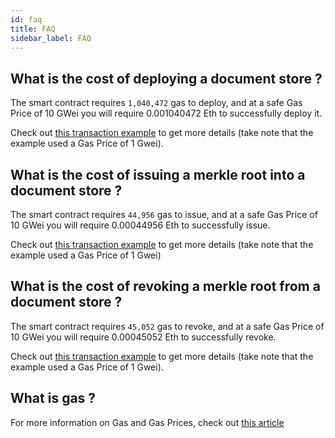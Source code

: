 ```yaml
---
id: faq
title: FAQ
sidebar_label: FAQ
---
```


## What is the cost of deploying a document store ?

The smart contract requires `1,040,472` gas to deploy, and at a safe Gas Price of 10 GWei you will require 0.001040472 Eth to successfully deploy it.

Check out [this transaction example](https://ropsten.etherscan.io/tx/0xd4ed1c9b99bf57b8ca41d584ec704d6e4bddea334867b0212ea92602fbef7a1f) to get more details (take note that the example used a Gas Price of 1 Gwei).

## What is the cost of issuing a merkle root into a document store ?

The smart contract requires `44,956` gas to issue, and at a safe Gas Price of 10 GWei you will require 0.00044956 Eth to successfully issue.

Check out [this transaction example](https://ropsten.etherscan.io/tx/0x342a1586c8490354fa7ffeb85344ffe4ff8afa42826e2b4c824c75d2f54780be) to get more details (take note that the example used a Gas Price of 1 Gwei)

## What is the cost of revoking a merkle root from a document store ?

The smart contract requires `45,052` gas to revoke, and at a safe Gas Price of 10 GWei you will require 0.00045052 Eth to successfully revoke.

Check out [this transaction example](https://ropsten.etherscan.io/tx/0xd6c95e6ba33abbcffb3424e31db215e59095ea509aad4ae858de78efe44287d5) to get more details (take note that the example used a Gas Price of 1 Gwei).

## What is gas ?

For more information on Gas and Gas Prices, check out [this article](https://ethereum.stackexchange.com/questions/3/what-is-meant-by-the-term-gas)
